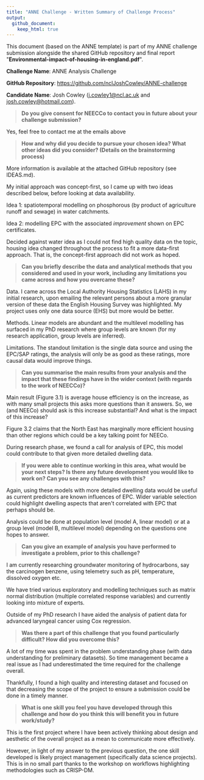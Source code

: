 ```yaml
---
title: "ANNE Challenge - Written Summary of Challenge Process"
output:
  github_document:
    keep_html: true
---
```


This document (based on the ANNE template) is part of my ANNE challenge
submission alongside the shared GitHub repository and final report
"**Environmental-impact-of-housing-in-england.pdf**".

**Challenge Name**: ANNE Analysis Challenge

**GitHub Repository**: <https://github.com/nclJoshCowley/ANNE-challenge>

**Candidate Name**:
  Josh Cowley
  ([j.cowley1@ncl.ac.uk](mailto:j.cowley1@ncl.ac.uk) and
  [josh.cowley@hotmail.com](mailto:josh.cowley@hotmail.com)).

> **Do you give consent for NEECCo to contact you in future about your challenge
> submission?**

Yes, feel free to contact me at the emails above

> **How and why did you decide to pursue your chosen idea? What other ideas
> did you consider? (Details on the brainstorming process)**

More information is available at the attached GitHub repository (see IDEAS.md).

My initial approach was concept-first, so I came up with two ideas described
below, before looking at data availability.

Idea 1: spatiotemporal modelling on phosphorous (by product of agriculture
runoff and sewage) in water catchments.

Idea 2: modelling EPC with the associated *improvement* shown on
EPC certificates.

Decided against water idea as I could not find high quality data on the topic,
housing idea changed throughout the process to fit a more data-first approach.
That is, the concept-first approach did not work as hoped.

> **Can you briefly describe the data and analytical methods that you
> considered and used in your work, including any limitations you came across
> and how you overcame these?**

Data. I came across the Local Authority Housing Statistics (LAHS) in my
initial research, upon emailing the relevant persons about a more granular
version of these data the English Housing Survey was highlighted.
My project uses only one data source (EHS) but more would be better.

Methods. Linear models are abundant and the multilevel modelling has
surfaced in my PhD research where group levels are known (for my research
application, group levels are inferred).

Limitations. The standout limitation is the single data source and using the
EPC/SAP ratings, the analysis will only be as good as these ratings,
more causal data would improve things.

> **Can you summarise the main results from your analysis and the impact that
> these findings have in the wider context (with regards to the work of
> NEECCo)?**

Main result (Figure 3.1) is average house efficiency is on the increase,
as with many small projects this asks more questions than it answers.
So, we (and NEECo) should ask is this increase substantial? And what is the
impact of this increase?

Figure 3.2 claims that the North East has marginally more efficient housing
than other regions which could be a key talking point for NEECo.

During research phase, we found a call for analysis of EPC, this model could
contribute to that given more detailed dwelling data.

> **If you were able to continue working in this area, what would be your next
> steps? Is there any future development you would like to work on? Can you see
> any challenges with this?**

Again, using these models with more detailed dwelling data would be useful
as current predictors are known influences of EPC.
Wider variable selection could highlight dwelling aspects that aren't
correlated with EPC that perhaps should be.

Analysis could be done at population level (model A, linear model) or at a
group level (model B, multilevel model) depending on the questions one hopes
to answer.

> **Can you give an example of analysis you have performed to investigate a
> problem, prior to this challenge?**

I am currently researching groundwater monitoring of hydrocarbons, say the
carcinogen benzene, using telemetry such as pH, temperature, dissolved oxygen
etc.

We have tried various exploratory and modelling techniques such as matrix
normal distribution (multiple correlated response variables) and currently
looking into mixture of experts.

Outside of my PhD research I have aided the analysis of patient data for
advanced laryngeal cancer using Cox regression.

> **Was there a part of this challenge that you found particularly difficult?
> How did you overcome this?**

A lot of my time was spent in the problem understanding phase (with data
understanding for preliminary datasets). So time management became a real
issue as I had underestimated the time required for the challenge overall.

Thankfully, I found a high quality and interesting dataset and focused on that
decreasing the scope of the project to ensure a submission could be done in a
timely manner.

> **What is one skill you feel you have developed through this challenge and
> how do you think this will benefit you in future work/study?**

This is the first project where I have been actively thinking about design and
aesthetic of the overall project as a mean to communicate more effectively.

However, in light of my answer to the previous question, the one skill
developed is likely project management (specifically data science projects).
This is in no small part thanks to the workshop on workflows highlighting
methodologies such as CRISP-DM.
